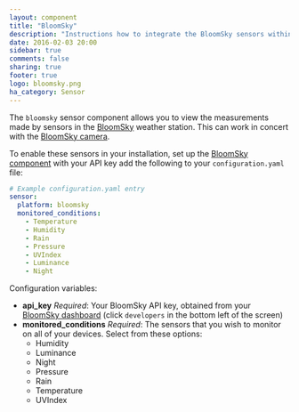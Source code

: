 ```yaml
---
layout: component
title: "BloomSky"
description: "Instructions how to integrate the BloomSky sensors within Home Assistant."
date: 2016-02-03 20:00
sidebar: true
comments: false
sharing: true
footer: true
logo: bloomsky.png
ha_category: Sensor
---
```



The `bloomsky` sensor component allows you to view the measurements made by sensors in the [BloomSky](https://www.bloomsky.com) weather station. This can work in concert with the [BloomSky camera](/components/camera.bloomsky).

To enable these sensors in your installation, set up the [BloomSky component](/components/bloomsky) with your API key add the following to your `configuration.yaml` file:

```yaml
# Example configuration.yaml entry
sensor:
  platform: bloomsky
  monitored_conditions:
    - Temperature
    - Humidity
    - Rain
    - Pressure
    - UVIndex
    - Luminance
    - Night
```

Configuration variables:

- **api_key** *Required*: Your BloomSky API key, obtained from your [BloomSky dashboard](https://dashboard.bloomsky.com) (click `developers` in the bottom left of the screen)
- **monitored_conditions** *Required*: The sensors that you wish to monitor on all of your devices. Select from these options:
  - Humidity
  - Luminance
  - Night
  - Pressure
  - Rain
  - Temperature
  - UVIndex
